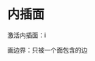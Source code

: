 # 内插面
<p id="puiha4UjSVDhSYwhMfB2rF">

激活内插面：i

</p>


<p id="wisjbB56Uy7YprN7PkvLqn">

画边界：只被一个面包含的边

</p>


